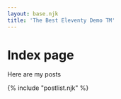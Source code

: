 ```yaml
---
layout: base.njk
title: 'The Best Eleventy Demo TM'
---
```


<!-- <h1>Index page</h1>
<p>Here are my posts</p> -->

# Index page

Here are my posts

{% include "postlist.njk" %}

<!-- <ul>
  {% for post in collections.post %}
  <li>
    <a href="{{ post.url }}">{{ post.data.title }}</a>
  </li>
  {% endfor %}
</ul> -->
